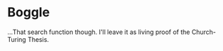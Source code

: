 # Boggle


...That search function though. I'll leave it as living proof of the Church-Turing Thesis.
